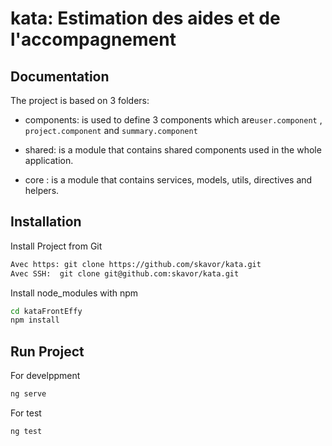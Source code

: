 
# kata: Estimation des aides et de l'accompagnement




## Documentation


The project is based on 3 folders: 
- components: is used to define 3 components which are```user.component``` , ```project.component``` and ```summary.component```

- shared: is a module that contains shared components used in the whole application.

- core : is a module that contains services, models, utils, directives and helpers.



## Installation

Install Project from Git

```bash
Avec https: git clone https://github.com/skavor/kata.git
Avec SSH:  git clone git@github.com:skavor/kata.git
```

Install node_modules with npm

```bash
cd kataFrontEffy
npm install
```

## Run Project

For develppment

```bash
ng serve
```

For test

```bash
ng test
```
    
